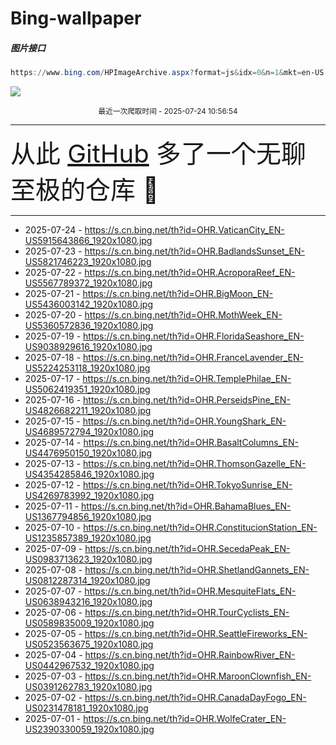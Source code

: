 # Bing-wallpaper

##### 图片接口

```powershell
https://www.bing.com/HPImageArchive.aspx?format=js&idx=0&n=1&mkt=en-US
```

 ![](https://s.cn.bing.net/th?id=OHR.VaticanCity_EN-US5915643866_1920x1080.jpg)

<p align='center' >
    <small>
        最近一次爬取时间 - 2025-07-24 10:56:54
    </small>
    <br>
    <hr>
    <font size=7>
        <small>
           从此 <a href='https://github.com/'>GitHub</a> 多了一个无聊至极的仓库  🍳
        </small>
    </font>
    <hr>
</p>


- 2025-07-24 - https://s.cn.bing.net/th?id=OHR.VaticanCity_EN-US5915643866_1920x1080.jpg 
- 2025-07-23 - https://s.cn.bing.net/th?id=OHR.BadlandsSunset_EN-US5821746223_1920x1080.jpg 
- 2025-07-22 - https://s.cn.bing.net/th?id=OHR.AcroporaReef_EN-US5567789372_1920x1080.jpg 
- 2025-07-21 - https://s.cn.bing.net/th?id=OHR.BigMoon_EN-US5436003142_1920x1080.jpg 
- 2025-07-20 - https://s.cn.bing.net/th?id=OHR.MothWeek_EN-US5360572836_1920x1080.jpg 
- 2025-07-19 - https://s.cn.bing.net/th?id=OHR.FloridaSeashore_EN-US9038929616_1920x1080.jpg 
- 2025-07-18 - https://s.cn.bing.net/th?id=OHR.FranceLavender_EN-US5224253118_1920x1080.jpg 
- 2025-07-17 - https://s.cn.bing.net/th?id=OHR.TemplePhilae_EN-US5062419351_1920x1080.jpg 
- 2025-07-16 - https://s.cn.bing.net/th?id=OHR.PerseidsPine_EN-US4826682211_1920x1080.jpg 
- 2025-07-15 - https://s.cn.bing.net/th?id=OHR.YoungShark_EN-US4689572794_1920x1080.jpg 
- 2025-07-14 - https://s.cn.bing.net/th?id=OHR.BasaltColumns_EN-US4476950150_1920x1080.jpg 
- 2025-07-13 - https://s.cn.bing.net/th?id=OHR.ThomsonGazelle_EN-US4354285846_1920x1080.jpg 
- 2025-07-12 - https://s.cn.bing.net/th?id=OHR.TokyoSunrise_EN-US4269783992_1920x1080.jpg 
- 2025-07-11 - https://s.cn.bing.net/th?id=OHR.BahamaBlues_EN-US1367794856_1920x1080.jpg 
- 2025-07-10 - https://s.cn.bing.net/th?id=OHR.ConstitucionStation_EN-US1235857389_1920x1080.jpg 
- 2025-07-09 - https://s.cn.bing.net/th?id=OHR.SecedaPeak_EN-US0983713623_1920x1080.jpg 
- 2025-07-08 - https://s.cn.bing.net/th?id=OHR.ShetlandGannets_EN-US0812287314_1920x1080.jpg 
- 2025-07-07 - https://s.cn.bing.net/th?id=OHR.MesquiteFlats_EN-US0638943216_1920x1080.jpg 
- 2025-07-06 - https://s.cn.bing.net/th?id=OHR.TourCyclists_EN-US0589835009_1920x1080.jpg 
- 2025-07-05 - https://s.cn.bing.net/th?id=OHR.SeattleFireworks_EN-US0523563675_1920x1080.jpg 
- 2025-07-04 - https://s.cn.bing.net/th?id=OHR.RainbowRiver_EN-US0442967532_1920x1080.jpg 
- 2025-07-03 - https://s.cn.bing.net/th?id=OHR.MaroonClownfish_EN-US0391262783_1920x1080.jpg 
- 2025-07-02 - https://s.cn.bing.net/th?id=OHR.CanadaDayFogo_EN-US0231478181_1920x1080.jpg 
- 2025-07-01 - https://s.cn.bing.net/th?id=OHR.WolfeCrater_EN-US2390330059_1920x1080.jpg 
